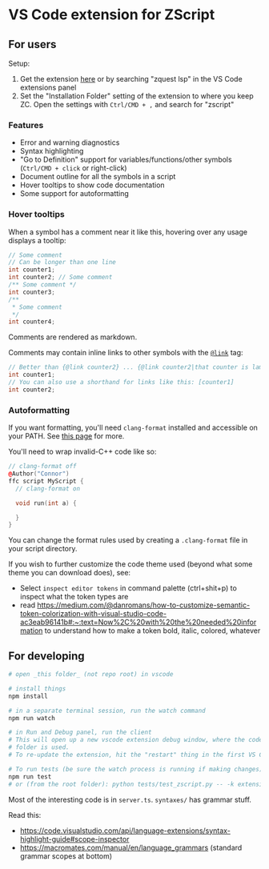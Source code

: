 # VS Code extension for ZScript

## For users

Setup:

1. Get the extension [here](https://marketplace.visualstudio.com/items?itemName=cjamcl.zquest-lsp) or by searching "zquest lsp" in the VS Code extensions panel
1. Set the "Installation Folder" setting of the extension to where you keep ZC. Open the settings with `Ctrl/CMD + ,` and search for "zscript"

### Features

* Error and warning diagnostics
* Syntax highlighting
* "Go to Definition" support for variables/functions/other symbols (`Ctrl/CMD + click` or right-click)
* Document outline for all the symbols in a script
* Hover tooltips to show code documentation
* Some support for autoformatting


### Hover tooltips

When a symbol has a comment near it like this, hovering over any usage displays a tooltip:

```c++
// Some comment
// Can be longer than one line
int counter1;
int counter2; // Some comment
/** Some comment */
int counter3;
/**
 * Some comment
 */
int counter4;
```

Comments are rendered as markdown.

Comments may contain inline links to other symbols with the [`@link`](https://jsdoc.app/tags-inline-link) tag:

```c++
// Better than {@link counter2} ... {@link counter2|that counter is lame}
int counter1;
// You can also use a shorthand for links like this: [counter1]
int counter2;
```


### Autoformatting

If you want formatting, you'll need `clang-format` installed and accessible on your PATH. See [this page](https://www.dynamsoft.com/codepool/vscode-format-c-code-windows-linux.html) for more.

You'll need to wrap invalid-C++ code like so:
```cpp
// clang-format off
@Author("Connor")
ffc script MyScript {
  // clang-format on

  void run(int a) {

  }
}
```

You can change the format rules used by creating a `.clang-format` file in your script directory.

If you wish to further customize the code theme used (beyond what some theme you can download does), see:

- Select `inspect editor tokens` in command palette (ctrl+shit+p) to inspect what the token types are
- read https://medium.com/@danromans/how-to-customize-semantic-token-colorization-with-visual-studio-code-ac3eab96141b#:~:text=Now%2C%20with%20the%20needed%20information to understand how to make a token bold, italic, colored, whatever


## For developing

```sh
# open _this folder_ (not repo root) in vscode

# install things
npm install

# in a separate terminal session, run the watch command
npm run watch

# in Run and Debug panel, run the client
# This will open up a new vscode extension debug window, where the code in this
# folder is used.
# To re-update the extension, hit the "restart" thing in the first VS Code's debug pane

# To run tests (be sure the watch process is running if making changes):
npm run test
# or (from the root folder): python tests/test_zscript.py -- -k extension
```

Most of the interesting code is in `server.ts`. `syntaxes/` has grammar stuff.

Read this:
- https://code.visualstudio.com/api/language-extensions/syntax-highlight-guide#scope-inspector
- https://macromates.com/manual/en/language_grammars (standard grammar scopes at bottom)
